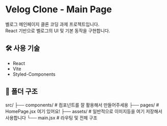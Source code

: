 # Velog Clone - Main Page

벨로그 메인페이지 클론 코딩 과제 프로젝트입니다.  
React 기반으로 벨로그의 UI 및 기본 동작을 구현합니다.

## 🛠️ 사용 기술

- React
- Vite
- Styled-Components

## 📁 폴더 구조

src/
├── components/ # 컴포넌트를 잘 활용해서 만들어주세용
├── pages/ # HomePage.jsx 여기 있어요!
├── assets/ # 일반적으로 이미지등을 여기 저장해서 사용합니다
└── main.jsx # 라우팅 및 전체 구조
